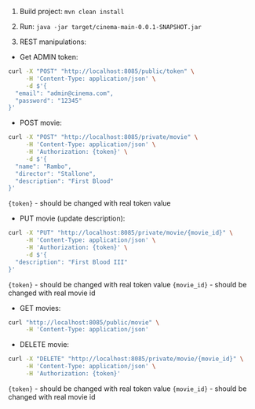 1. Build project: `mvn clean install`

2. Run: `java -jar target/cinema-main-0.0.1-SNAPSHOT.jar`

3. REST manipulations:
- Get ADMIN token:
```bash
curl -X "POST" "http://localhost:8085/public/token" \
     -H 'Content-Type: application/json' \
     -d $'{
  "email": "admin@cinema.com",
  "password": "12345"
}'
```

- POST movie:
```bash
curl -X "POST" "http://localhost:8085/private/movie" \
     -H 'Content-Type: application/json' \
     -H 'Authorization: {token}' \
     -d $'{
  "name": "Rambo",
  "director": "Stallone",
  "description": "First Blood"
}'
```
`{token}` - should be changed with real token value

- PUT movie (update description):
```bash
curl -X "PUT" "http://localhost:8085/private/movie/{movie_id}" \
     -H 'Content-Type: application/json' \
     -H 'Authorization: {token}' \
     -d $'{
  "description": "First Blood III"
}'
```
`{token}` - should be changed with real token value
`{movie_id}` - should be changed with real movie id

- GET movies:
```bash
curl "http://localhost:8085/public/movie" \
     -H 'Content-Type: application/json'
```

- DELETE movie:
```bash
curl -X "DELETE" "http://localhost:8085/private/movie/{movie_id}" \
     -H 'Content-Type: application/json' \
     -H 'Authorization: {token}'
```
`{token}` - should be changed with real token value
`{movie_id}` - should be changed with real movie id
